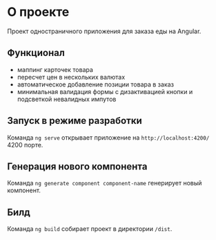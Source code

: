 # О проекте

Проект одностраничного приложения для заказа еды на Angular.

## Функционал
 - маппинг карточек товара
 - пересчет цен в нескольких валютах
 - автоматическое добавление позиции товара в заказ
 - минимальная валидация формы с дизактивацией кнопки и подсветкой невалидных импутов

## Запуск в режиме разработки

Команда `ng serve` открывает приложение на `http://localhost:4200/` 4200 порте.

## Генерация нового компонента

Команда `ng generate component component-name` генерирует новый компонент.

## Билд

Команда `ng build` собирает проект в директории `/dist`.
